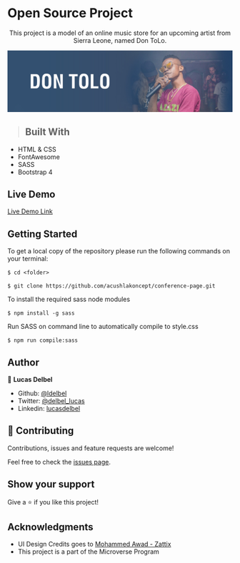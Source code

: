 # Open Source Project


<p align="center"> This project is a model of an online music store for an upcoming artist from Sierra Leone, named Don ToLo. </p>


  
![Cover art](./banner.jpg)

> ## Built With

- HTML & CSS
- FontAwesome
- SASS
- Bootstrap 4

## Live Demo

[Live Demo Link](https://ldelbel.github.io/music-store-website/)

## Getting Started

To get a local copy of the repository please run the following commands on your terminal:

```
$ cd <folder>
```

```
$ git clone https://github.com/acushlakoncept/conference-page.git
```

To install the required sass node modules

```
$ npm install -g sass

```

Run SASS on command line to automatically compile to style.css

```
$ npm run compile:sass

```
## Author

👤 **Lucas Delbel**

- Github: [@ldelbel](https://github.com/ldelbel)
- Twitter: [@delbel_lucas](https://twitter.com/delbel_lucas)
- Linkedin: [lucasdelbel](https://www.linkedin.com/in/lucasdelbel/)

## 🤝 Contributing

Contributions, issues and feature requests are welcome!

Feel free to check the [issues page](https://github.com/ldelbel/music-store-website/issues).

## Show your support

Give a ⭐️ if you like this project!

## Acknowledgments

- UI Design Credits goes to [Mohammed Awad - Zattix](https://www.behance.net/gallery/24796463/ZATTIX)
- This project is a part of the Microverse Program


